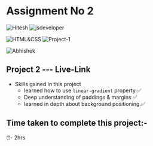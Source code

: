 # Assignment No 2

![Hitesh](https://img.shields.io/badge/Hitesh%20Choudhary-Ineuron-yellowgreen) ![jsdeveloper](https://img.shields.io/badge/JS--Fullstack-Developer-green)



![HTML&CSS](https://img.shields.io/badge/HTML-CSS-blue) ![Project-1](https://img.shields.io/badge/Live--class-Project--1-green)

![Abhishek](https://img.shields.io/badge/Abhsiehk%20Patil-BCA%202%20year-orange)

## Project 2 --- Live-Link

- Skills gained in this project
  - learned how to use `linear-gradient` property.✅
  - Deep understanding of paddings & margins ✅
  - learned in depth about background positioning.✅
  
## Time taken to complete this project:-
⏰- 2hrs
